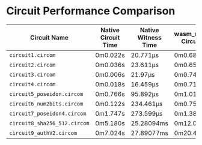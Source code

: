 # Circuit Performance Comparison

| Circuit Name         | Native Circuit Time | Native Witness Time | wasm_nodejs.txt Circuit Time | wasm_nodejs.txt Witness Time |
|----------------------|-----------------------|-----------------------|-----------------------|-----------------------|
| `circuit1.circom` | 0m0.022s | 20.771µs  | 0m0.687s | 0.053ms  |
| `circuit2.circom` | 0m0.036s | 23.611µs  | 0m0.650s | 0.082ms  |
| `circuit3.circom` | 0m0.006s | 21.97µs  | 0m0.747s | 0.059ms  |
| `circuit4.circom` | 0m0.018s | 16.459µs  | 0m0.714s | 0.253ms  |
| `circuit5_poseidon.circom` | 0m0.766s | 95.892µs  | 0m1.011s | 0.648ms  |
| `circuit6_num2bits.circom` | 0m0.122s | 234.461µs  | 0m0.754s | 0.826ms  |
| `circuit7_poseidon4.circom` | 0m1.747s | 273.599µs  | 0m1.380s | 1.027ms  |
| `circuit8_sha256_512.circom` | 0m5.180s | 25.28094ms  | 0m12.080s | 177.191ms  |
| `circuit9_authV2.circom` | 0m7.024s | 27.89077ms  | 0m20.472s | 54.368ms  |
